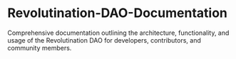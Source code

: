 # Revolutination-DAO-Documentation
Comprehensive documentation outlining the architecture, functionality, and usage of the Revolutination DAO for developers, contributors, and community members.
